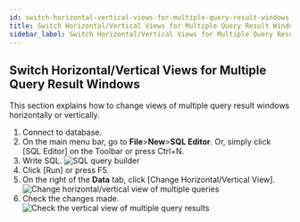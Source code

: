 ```yaml
---
id: switch-horizontal-vertical-views-for-multiple-query-result-windows
title: Switch Horizontal/Vertical Views for Multiple Query Result Windows
sidebar_label: Switch Horizontal/Vertical Views for Multiple Query Result Windows
---
```


## Switch Horizontal/Vertical Views for Multiple Query Result Windows

This section explains how to change views of multiple query result windows horizontally or vertically.

1. Connect to database.
2. On the main menu bar, go to **File**>**New**>**SQL Editor**. Or, simply click [SQL Editor] on the Toolbar or press Ctrl+N.
3. Write SQL.
![SQL query builder](https://s3.ap-northeast-2.amazonaws.com/sqlgate-manual-content/257924A2DCDD75E62A2C6B9CE4EC8BF1.jpg)
4. Click [Run] or press F5.
5. On the right of the **Data** tab, click [Change Horizontal/Vertical View].
![Change horizontal/vertical view of multiple queries](https://s3.ap-northeast-2.amazonaws.com/sqlgate-manual-content/9460A7CBC5E023865E7BE2B6309AF970.jpg)
6. Check the changes made.
![Check the vertical view of multiple query results](https://s3.ap-northeast-2.amazonaws.com/sqlgate-manual-content/4DF57E9D0C00BDB86A7CF18CCF70BA56.jpg)